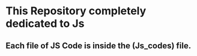 











<h1>This Repository completely dedicated to Js</h1>
<h2>Each file of JS Code is inside the (Js_codes) file.</h2>



